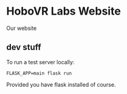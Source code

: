 # HoboVR Labs Website
Our website

## dev stuff
To run a test server locally:
```
FLASK_APP=main flask run
```
Provided you have flask installed of course.